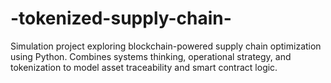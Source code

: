 # -tokenized-supply-chain-
Simulation project exploring blockchain-powered supply chain optimization using Python. Combines systems thinking, operational strategy, and tokenization to model asset traceability and smart contract logic.
